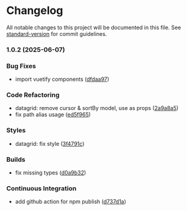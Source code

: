 # Changelog

All notable changes to this project will be documented in this file. See [standard-version](https://github.com/conventional-changelog/standard-version) for commit guidelines.

### 1.0.2 (2025-06-07)


### Bug Fixes

* import vuetify components ([dfdaa97](https://github.com/aipng/vuetify-datagrid/commit/dfdaa97cafba06253e6dc87dee0ff4db0ec1a1a4))


### Code Refactoring

* datagrid: remove cursor & sortBy model, use as props ([2a9a8a5](https://github.com/aipng/vuetify-datagrid/commit/2a9a8a521552ada0533bbb71985bc8faddf264aa))
* fix path alias usage ([ed5f965](https://github.com/aipng/vuetify-datagrid/commit/ed5f96562183ce580ecf2b6f6a6d2522856c4b14))


### Styles

* datagrid: fix style ([3f4791c](https://github.com/aipng/vuetify-datagrid/commit/3f4791c74670bc4e52b6f17e4d34f89708243e65))


### Builds

* fix missing types ([d0a9b32](https://github.com/aipng/vuetify-datagrid/commit/d0a9b32d3faa2057172114c5f0d9056eb22e446c))


### Continuous Integration

* add github action for npm publish ([d737d1a](https://github.com/aipng/vuetify-datagrid/commit/d737d1a94a577d046dfb494b12e7f826e6087d89))
